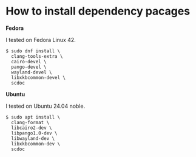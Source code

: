 # How to install dependency pacages

**Fedora**

I tested on Fedora Linux 42.

```
$ sudo dnf install \
  clang-tools-extra \
  cairo-devel \
  pango-devel \
  wayland-devel \
  libxkbcommon-devel \
  scdoc
```

**Ubuntu**

I tested on Ubuntu 24.04 noble.

```
$ sudo apt install \
  clang-format \
  libcairo2-dev \
  libpango1.0-dev \
  libwayland-dev \
  libxkbcommon-dev \
  scdoc
```
